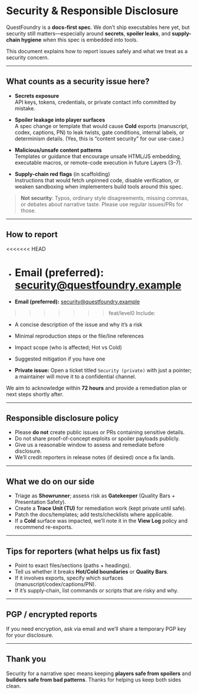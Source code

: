 # Security & Responsible Disclosure

QuestFoundry is a **docs-first spec**. We don’t ship executables here yet, but security still matters—especially around **secrets**, **spoiler leaks**, and **supply-chain hygiene** when this spec is embedded into tools.

This document explains how to report issues safely and what we treat as a security concern.

---

## What counts as a security issue here?

- **Secrets exposure**  
  API keys, tokens, credentials, or private contact info committed by mistake.

- **Spoiler leakage into player surfaces**  
  A spec change or template that would cause **Cold** exports (manuscript, codex, captions, PN) to leak twists, gate conditions, internal labels, or determinism details. (Yes, this is “content security” for our use-case.)

- **Malicious/unsafe content patterns**  
  Templates or guidance that encourage unsafe HTML/JS embedding, executable macros, or remote-code execution in future Layers (3–7).

- **Supply-chain red flags** (in scaffolding)  
  Instructions that would fetch unpinned code, disable verification, or weaken sandboxing when implementers build tools around this spec.

> **Not security**: Typos, ordinary style disagreements, missing commas, or debates about narrative taste. Please use regular issues/PRs for those.

---

## How to report

<<<<<<< HEAD

- # **Email (preferred):** <security@questfoundry.example>
- **Email (preferred):** <security@questfoundry.example>

> > > > > > > feat/level0
> > > > > > > Include:

- A concise description of the issue and why it’s a risk
- Minimal reproduction steps or the file/line references
- Impact scope (who is affected; Hot vs Cold)
- Suggested mitigation if you have one

- **Private issue:** Open a ticket titled `Security (private)` with just a pointer; a maintainer will move it to a confidential channel.

We aim to acknowledge within **72 hours** and provide a remediation plan or next steps shortly after.

---

## Responsible disclosure policy

- Please **do not** create public issues or PRs containing sensitive details.
- Do not share proof-of-concept exploits or spoiler payloads publicly.
- Give us a reasonable window to assess and remediate before disclosure.
- We’ll credit reporters in release notes (if desired) once a fix lands.

---

## What we do on our side

- Triage as **Showrunner**; assess risk as **Gatekeeper** (Quality Bars + Presentation Safety).
- Create a **Trace Unit (TU)** for remediation work (kept private until safe).
- Patch the docs/templates; add tests/checklists where applicable.
- If a **Cold** surface was impacted, we’ll note it in the **View Log** policy and recommend re-exports.

---

## Tips for reporters (what helps us fix fast)

- Point to exact files/sections (paths + headings).
- Tell us whether it breaks **Hot/Cold boundaries** or **Quality Bars**.
- If it involves exports, specify which surfaces (manuscript/codex/captions/PN).
- If it’s supply-chain, list commands or scripts that are risky and why.

---

## PGP / encrypted reports

If you need encryption, ask via email and we’ll share a temporary PGP key for your disclosure.

---

## Thank you

Security for a narrative spec means keeping **players safe from spoilers** and **builders safe from bad patterns**. Thanks for helping us keep both sides clean.

